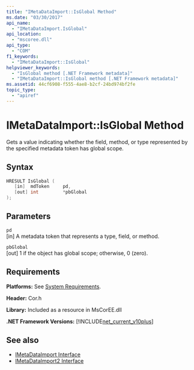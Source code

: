 ```yaml
---
title: "IMetaDataImport::IsGlobal Method"
ms.date: "03/30/2017"
api_name: 
  - "IMetaDataImport.IsGlobal"
api_location: 
  - "mscoree.dll"
api_type: 
  - "COM"
f1_keywords: 
  - "IMetaDataImport::IsGlobal"
helpviewer_keywords: 
  - "IsGlobal method [.NET Framework metadata]"
  - "IMetaDataImport::IsGlobal method [.NET Framework metadata]"
ms.assetid: 44cf6908-f555-4ae8-b2cf-24bd974bf2fe
topic_type: 
  - "apiref"
---
```

# IMetaDataImport::IsGlobal Method
Gets a value indicating whether the field, method, or type represented by the specified metadata token has global scope.  
  
## Syntax  
  
```cpp  
HRESULT IsGlobal (  
   [in]  mdToken     pd,  
   [out] int         *pbGlobal  
);  
```  
  
## Parameters  
 `pd`  
 [in] A metadata token that represents a type, field, or method.  
  
 `pbGlobal`  
 [out] 1 if the object has global scope; otherwise, 0 (zero).  
  
## Requirements  
 **Platforms:** See [System Requirements](../../../../docs/framework/get-started/system-requirements.md).  
  
 **Header:** Cor.h  
  
 **Library:** Included as a resource in MsCorEE.dll  
  
 **.NET Framework Versions:** [!INCLUDE[net_current_v10plus](../../../../includes/net-current-v10plus-md.md)]  
  
## See also

- [IMetaDataImport Interface](../../../../docs/framework/unmanaged-api/metadata/imetadataimport-interface.md)
- [IMetaDataImport2 Interface](../../../../docs/framework/unmanaged-api/metadata/imetadataimport2-interface.md)
